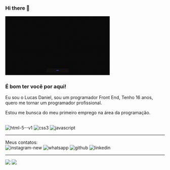
### Hi there 👋

<img src = "gitImg.gif" width = "330px" /> 

### É bom ter você por aqui!

Eu sou o Lucas Daniel, sou um programador Front End, Tenho 16 anos, quero me tornar um programador profissional.

<p> Estou me bunsca do meu primeiro emprego na área da programação.<p/>
<br>

 <img width="60"  height="60"   src="https://img.icons8.com/color/50/html-5--v1.png" alt="html-5--v1"/> 
 <img width="60" height="60" src="https://img.icons8.com/fluency/50/css3.png" alt="css3"/>
 <img width="60" height="60" src="https://img.icons8.com/fluency/50/javascript.png" alt="javascript"/>

<hr/>

 Meus contatos:
 <br>
 <img width="50" height="50" src="https://img.icons8.com/windows/50/FFFFFF/instagram-new.png" alt="instagram-new"/>
 <img width="50" height="50" src="https://img.icons8.com/sf-regular/50/FFFFFF/whatsapp.png" alt="whatsapp"/>
 <img width="50" height="50" src="https://img.icons8.com/glyph-neue/50/FFFFFF/github.png" alt="github"/>
 <img width="50" height="50" src="https://img.icons8.com/glyph-neue/50/FFFFFF/linkedin.png" alt="linkedin"/>
 <br>

 <hr/>


<div align = "left">
<img height = "200em" src="https://github-readme-stats.vercel.app/api/top-langs/?username=risoflorais&show_icons=true&theme=bear&count_private=true"/>
<img height = "200em" src="https://github-readme-stats.vercel.app/api?username=risoflorais&show_icons=true&show_icons=true&theme=bear&count_private=true" />
</div>
